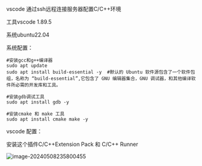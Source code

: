vscode 通过ssh远程连接服务器配置C/C++环境



工具vscode 1.89.5

系统ubuntu22.04



系统配置：

```
#安装gcc和g++编译器
sudo apt update
sudo apt install build-essential -y  #默认的 Ubuntu 软件源包含了一个软件包组，名称为 “build-essential”,它包含了 GNU 编辑器集合，GNU 调试器，和其他编译软件所必需的开发库和工具。

#安装gdb调试工具
sudo apt install gdb -y

#安装cmake 和 make 工具
sudo apt install cmake make -y
```

vscode 配置：

安装这个插件C/C++Extension Pack 和 C/C++ Runner

![image-20240508235800455](C:\Users\11755\AppData\Roaming\Typora\typora-user-images\image-20240508235800455.png)